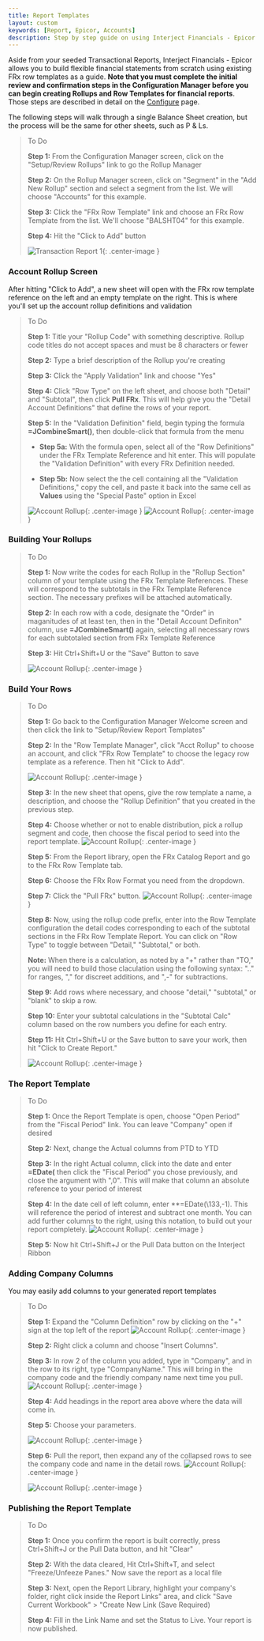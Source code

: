 ```yaml
---
title: Report Templates
layout: custom
keywords: [Report, Epicor, Accounts]
description: Step by step guide on using Interject Financials - Epicor financial report templates.
---
```


Aside from your seeded Transactional Reports, Interject Financials - Epicor allows you to build flexible financial statements from scratch using existing FRx row templates as a guide. **Note that you must complete the initial review and confirmation steps in the Configuration Manager before you can begin creating Rollups and Row Templates for financial reports**. Those steps are described in detail on the [Configure](docs.gointerject.com/bApps/bFinancials/Configure.html) page.

The following steps will walk through a single Balance Sheet creation, but the process will be the same for other sheets, such as P & Ls.

> To Do
>
> **Step 1:** From the Configuration Manager screen, click on the "Setup/Review Rollups" link to go the Rollup Manager
>
> **Step 2:** On the Rollup Manager screen, click on "Segment" in the "Add New Rollup" section and select a segment from the list. We will choose "Accounts" for this example.
>
> **Step 3:** Click the "FRx Row Template" link and choose an FRx Row Template from the list. We'll choose "BALSHT04" for this example.
>
> **Step 4:** Hit the "Click to Add" button
>
> ![Transaction Report 1](/images/Train/BuildReport1.png){: .center-image }
>
>

### Account Rollup Screen

After hitting "Click to Add", a new sheet will open with the FRx row template reference on the left and an empty template on the right. This is where you'll set up the account rollup definitions and validation 

> To Do
>
> **Step 1:** Title your "Rollup Code" with something descriptive. Rollup code titles do not accept spaces and must be 8 characters or fewer
>
> **Step 2:** Type a brief description of the Rollup you're creating
>
> **Step 3:** Click the "Apply Validation" link and choose "Yes"
>
> **Step 4:** Click "Row Type" on the left sheet, and choose both "Detail" and "Subtotal", then click **Pull FRx**. This will help give you the "Detail Account Definitions" that define the rows of your report.
>
> **Step 5:** In the "Validation Definition" field, begin typing the formula **=JCombineSmart\(\)**, then double-click that formula from the menu
>
>  - **Step 5a:** With the formula open, select all of the "Row Definitions" under the FRx Template Reference and hit enter. This will populate the "Validation Definition" with every FRx Definition needed.
>
>  - **Step 5b:** Now select the the cell containing all the "Validation Definitions," copy the cell, and paste it back into the same cell as **Values** using the "Special Paste" option in Excel
>
> ![Account Rollup](/images/Train/AcctRollupNew.png){: .center-image }
> ![Account Rollup](/images/Train/AcctRollupNew2.png){: .center-image }
>

### Building Your Rollups

> To Do
>
> **Step 1:** Now write the codes for each Rollup in the "Rollup Section" column of your template using the FRx Template References. These will correspond to the subtotals in the FRx Template Reference section. The necessary prefixes will be attached automatically.
>
> **Step 2:** In each row with a code, designate the "Order" in maganitudes of at least ten, then in the "Detail Account Definiton" column, use **=JCombineSmart\(\)** again, selecting all necessary rows for each subtotaled section from FRx Template Reference
>
> **Step 3:** Hit Ctrl+Shift+U or the "Save" Button to save
>
>  ![Account Rollup](/images/Train/AcctRollup2.png){: .center-image }
>

### Build Your Rows

> To Do
>
> **Step 1:** Go back to the Configuration Manager Welcome screen and then click the link to "Setup/Review Report Templates"
>
> **Step 2:** In the "Row Template Manager", click "Acct Rollup" to choose an account, and click "FRx Row Template" to choose the legacy row template as a reference. Then hit "Click to Add".
>
> ![Account Rollup](/images/Train/BuildRow.png){: .center-image }
>
> **Step 3:** In the new sheet that opens, give the row template a name, a description, and choose the "Rollup Definition" that you created in the previous step.
>
> **Step 4:** Choose whether or not to enable distribution, pick a rollup segment and code, then choose the fiscal period to seed into the report template. 
> ![Account Rollup](/images/Train/RowTemp4.png){: .center-image }
>
> **Step 5:** From the Report library, open the FRx Catalog Report and go to the FRx Row Template tab.
>
> **Step 6:** Choose the FRx Row Format you need from the dropdown.
>
> **Step 7:** Click the "Pull FRx" button.
> ![Account Rollup](/images/Train/FRxCatalogRowTemp.png){: .center-image }
>
> **Step 8:** Now, using the rollup code prefix, enter into the Row Template configuration the detail codes corresponding to each of the subtotal sections in the FRx Row Template Report. You can click on "Row Type" to toggle between "Detail," "Subtotal," or both.
>
> **Note:** When there is a calculation, as noted by a "+" rather than "TO," you will need to build those claculation using the following syntax: ".." for ranges, "," for discreet additions, and ",-" for subtractions.
>
> **Step 9:** Add rows where necessary, and choose "detail," "subtotal," or "blank" to skip a row.
>
> **Step 10:** Enter your subtotal calculations in the "Subtotal Calc" column based on the row numbers you define for each entry.
>
> **Step 11:** Hit Ctrl+Shift+U or the Save button to save your work, then hit "Click to Create Report."
>
> ![Account Rollup](/images/Train/rowtemp2c.png){: .center-image }
>
>

### The Report Template

> To Do
>
> **Step 1:** Once the Report Template is open, choose "Open Period" from the "Fiscal Period" link. You can leave "Company" open if desired
>
> **Step 2:** Next, change the Actual columns from PTD to YTD
>
> **Step 3:** In the right Actual column, click into the date and enter **=EDate\(** then click the "Fiscal Period" you chose previously, and close the argument with ",0". This will make that column an absolute reference to your period of interest
>
> **Step 4:** In the date cell of left column, enter **=EDate\(\133,-1\). This will reference the period of interest and subtract one month. You can add further columns to the right, using this notation, to build out your report completely.
> ![Account Rollup](/images/Train/ReportTemp.png){: .center-image }
>
> **Step 5:** Now hit Ctrl+Shift+J or the Pull Data button on the Interject Ribbon
>

### Adding Company Columns
You may easily add columns to your generated report templates 

> To Do
>
> **Step 1:** Expand the "Column Definition" row by clicking on the "+" sign at the top left of the report
> ![Account Rollup](/images/Train/DropRow.png){: .center-image }
> 
> **Step 2:** Right click a column and choose "Insert Columns". 
> 
> **Step 3:** In row 2 of the column you added, type in "Company", and in the row to its right, type "CompanyName." This will bring in the company code and the friendly company name next time you pull.
> ![Account Rollup](/images/Train/TypeName.png){: .center-image }
>
> **Step 4:** Add headings in the report area above where the data will come in.
>
> **Step 5:** Choose your parameters.
>
> ![Account Rollup](/images/Train/HeaderNames.png){: .center-image }
>
> **Step 6:** Pull the report, then expand any of the collapsed rows to see the company code and name in the detail rows.
> ![Account Rollup](/images/Train/ShowDetail.png){: .center-image }
>
> ![Account Rollup](/images/Train/DetailShot.png){: .center-image }
>


### Publishing the Report Template

> To Do
>
> **Step 1:** Once you confirm the report is built correctly, press Ctrl+Shift+J or the Pull Data button, and hit "Clear" 
>
> **Step 2:** With the data cleared, Hit Ctrl+Shift+T, and select "Freeze/Unfeeze Panes." Now save the report as a local file
>
> **Step 3:** Next, open the Report Library, highlight your company's folder, right click inside the Report Links" area, and click "Save Current Workbook" > "Create New Link (Save Required)
>
>  **Step 4:** Fill in the Link Name and set the Status to Live. Your report is now published.
>

